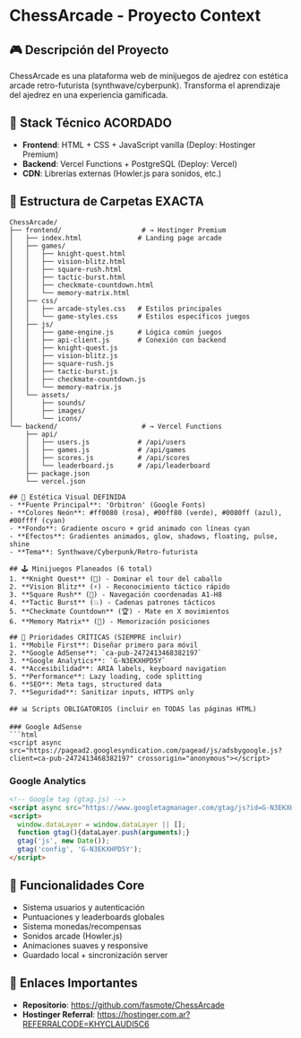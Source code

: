 # ChessArcade - Proyecto Context

## 🎮 Descripción del Proyecto
ChessArcade es una plataforma web de minijuegos de ajedrez con estética arcade retro-futurista (synthwave/cyberpunk). Transforma el aprendizaje del ajedrez en una experiencia gamificada.

## 🎯 Stack Técnico ACORDADO
- **Frontend**: HTML + CSS + JavaScript vanilla (Deploy: Hostinger Premium)
- **Backend**: Vercel Functions + PostgreSQL (Deploy: Vercel)
- **CDN**: Librerías externas (Howler.js para sonidos, etc.)

## 📁 Estructura de Carpetas EXACTA
```
ChessArcade/
├── frontend/                    # → Hostinger Premium
│   ├── index.html              # Landing page arcade
│   ├── games/
│   │   ├── knight-quest.html
│   │   ├── vision-blitz.html
│   │   ├── square-rush.html
│   │   ├── tactic-burst.html
│   │   ├── checkmate-countdown.html
│   │   └── memory-matrix.html
│   ├── css/
│   │   ├── arcade-styles.css   # Estilos principales
│   │   └── game-styles.css     # Estilos específicos juegos
│   ├── js/
│   │   ├── game-engine.js      # Lógica común juegos
│   │   ├── api-client.js       # Conexión con backend
│   │   ├── knight-quest.js
│   │   ├── vision-blitz.js
│   │   ├── square-rush.js
│   │   ├── tactic-burst.js
│   │   ├── checkmate-countdown.js
│   │   └── memory-matrix.js
│   └── assets/
│       ├── sounds/
│       ├── images/
│       └── icons/
└── backend/                     # → Vercel Functions
    ├── api/
    │   ├── users.js            # /api/users
    │   ├── games.js            # /api/games  
    │   ├── scores.js           # /api/scores
    │   └── leaderboard.js      # /api/leaderboard
    ├── package.json
    └── vercel.json

## 🎨 Estética Visual DEFINIDA
- **Fuente Principal**: 'Orbitron' (Google Fonts)
- **Colores Neón**: #ff0080 (rosa), #00ff80 (verde), #0080ff (azul), #00ffff (cyan)
- **Fondo**: Gradiente oscuro + grid animado con líneas cyan
- **Efectos**: Gradientes animados, glow, shadows, floating, pulse, shine
- **Tema**: Synthwave/Cyberpunk/Retro-futurista

## 🕹️ Minijuegos Planeados (6 total)
1. **Knight Quest** (🐴) - Dominar el tour del caballo
2. **Vision Blitz** (⚡) - Reconocimiento táctico rápido
3. **Square Rush** (🎯) - Navegación coordenadas A1-H8
4. **Tactic Burst** (💥) - Cadenas patrones tácticos
5. **Checkmate Countdown** (🏆) - Mate en X movimientos
6. **Memory Matrix** (🧠) - Memorización posiciones

## 🚀 Prioridades CRÍTICAS (SIEMPRE incluir)
1. **Mobile First**: Diseñar primero para móvil
2. **Google AdSense**: `ca-pub-2472413468382197`
3. **Google Analytics**: `G-N3EKXHPD5Y` 
4. **Accesibilidad**: ARIA labels, keyboard navigation
5. **Performance**: Lazy loading, code splitting
6. **SEO**: Meta tags, structured data
7. **Seguridad**: Sanitizar inputs, HTTPS only

## 📊 Scripts OBLIGATORIOS (incluir en TODAS las páginas HTML)

### Google AdSense
```html
<script async src="https://pagead2.googlesyndication.com/pagead/js/adsbygoogle.js?client=ca-pub-2472413468382197" crossorigin="anonymous"></script>
```

### Google Analytics
```html
<!-- Google tag (gtag.js) -->
<script async src="https://www.googletagmanager.com/gtag/js?id=G-N3EKXHPD5Y"></script>
<script>
  window.dataLayer = window.dataLayer || [];
  function gtag(){dataLayer.push(arguments);}
  gtag('js', new Date());
  gtag('config', 'G-N3EKXHPD5Y');
</script>
```

## 🎯 Funcionalidades Core
- Sistema usuarios y autenticación
- Puntuaciones y leaderboards globales
- Sistema monedas/recompensas
- Sonidos arcade (Howler.js)
- Animaciones suaves y responsive
- Guardado local + sincronización server

## 🔗 Enlaces Importantes
- **Repositorio**: https://github.com/fasmote/ChessArcade
- **Hostinger Referral**: https://hostinger.com.ar?REFERRALCODE=KHYCLAUDI5C6